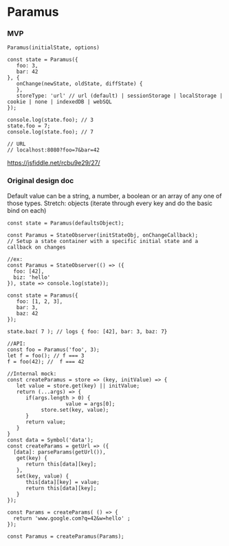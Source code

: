 # Paramus

### MVP

`Paramus(initialState, options)`

```
const state = Paramus({
   foo: 3, 
   bar: 42
}, {
   onChange(newState, oldState, diffState) {
   },
   storeType: 'url' // url (default) | sessionStorage | localStorage | cookie | none | indexedDB | webSQL
});

console.log(state.foo); // 3
state.foo = 7;
console.log(state.foo); // 7

// URL
// localhost:8080?foo=7&bar=42
```
https://jsfiddle.net/rcbu9e29/27/

### Original design doc
Default value can be a string, a number, a boolean or an array of any one of those types. 
Stretch: objects (iterate through every key and do the basic bind on each) 

```
const state = Paramus(defaultsObject);

const Paramus = StateObserver(initStateObj, onChangeCallback);
// Setup a state container with a specific initial state and a callback on changes

//ex:
const Paramus = StateObserver(() => ({
  foo: [42],
  ‎biz: 'hello'
}), state => console.log(state));

const state = Paramus({
   foo: [1, 2, 3],
   ‎bar: 3, 
   ‎baz: 42
});

state.baz( 7 ); // logs { foo: [42], bar: 3, baz: 7} 
```

```
//API:
const foo = Paramus('foo', 3);
let f = foo(); // f === 3
f = foo(42); //  f === 42
```

```
//Internal mock:
const createParamus = store => (key, initValue) => {
   let value = store.get(key) || initValue;
   ‎return (...args) => {
   ‎   if(args.length > 0) {
   ‎				value = args[0];
   ‎        store.set(key, value);
   ‎   } 
   ‎   return value;
   ‎} 
} 
const data = Symbol('data');
const createParams = getUrl => ({
  [data]: parseParams(getUrl()), 
   get(key) {
   ‎   return this[data][key];
   ‎}, 
   ‎set(key, value) {
   ‎   this[data][key] = value;
   ‎   return this[data][key];
   ‎}
});

const Params = createParams( () => {
  return 'www.google.com?q=42&w=hello' ;
});

const Paramus = createParamus(Params);
```
